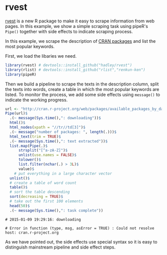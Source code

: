 

# rvest

[rvest](https://github.com/hadley/rvest) is a new R package to make it easy to scrape information from web pages. In this example, we show a simple scraping task using pipeR's `Pipe()` together with side effects to indicate scraping process.

In this example, we scrape the description of [CRAN packages](http://cran.r-project.org/web/packages/available_packages_by_date.html) and list the most popular keywords.

First, we load the libaries we need.


```r
library(rvest) # devtools::install_github("hadley/rvest")
library(rlist) # devtools::install_github("rlist","renkun-ken")
library(pipeR)
```

Then we build a pipeline to scrape the texts in the description column, split the texts into words, create a table in which the most popular keywords are listed. To monitor the process, we add some side effects using `message()` to indicate the working progress.


```r
url <- "http://cran.r-project.org/web/packages/available_packages_by_date.html"
Pipe(url)$
  .(~ message(Sys.time(),": downloading"))$
  html()$
  html_nodes(xpath = "//tr//td[3]")$
  .(~ message("number of packages: ", length(.)))$
  html_text(trim = TRUE)$
  .(~ message(Sys.time(),": text extracted"))$
  list.map(Pipe(.)$
      strsplit("[^a-zA-Z]")$
      unlist(use.names = FALSE)$
      tolower()$
      list.filter(nchar(.) > 3L)$
      value)$
    # put everything in a large character vector
  unlist()$
  # create a table of word count
  table()$
  # sort the table descending
  sort(decreasing = TRUE)$
  # take out the first 100 elements
  head(50)$
  .(~ message(Sys.time(),": task complete"))
```

```
# 2015-01-09 19:29:16: downloading
```

```
# Error in function (type, msg, asError = TRUE) : Could not resolve host: cran.r-project.org
```

As we have pointed out, the side effects use special syntax so it is easy to distinguish mainstream pipeline and side effect steps.

